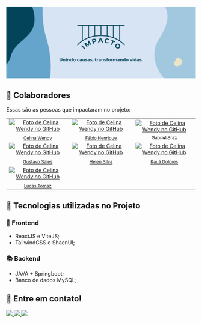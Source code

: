 ![Banner Impacto](./banner.jpg)

## 🤝 Colaboradores

Essas são as pessoas que impactaram no projeto:

<table>
  <tr>
    <td align="center">
      <a href="https://github.com/Celina22w" title="defina o titulo do link">
        <img src="https://github.com/Celina22w.png" width="100px;" alt="Foto de Celina Wendy no GitHub"/><br>
        <sub style="display: flex; flex-direction: column; gap: 30px; margin-top: 10px;">
          Celina Wendy
        </sub>
      </a>
    </td>
    <td align="center">
      <a href="https://github.com/FH-Silva" title="defina o titulo do link">
        <img src="https://github.com/FH-Silva.png" width="100px;" alt="Foto de Celina Wendy no GitHub"/><br>
        <sub style="display: flex; flex-direction: column; gap: 20px; margin-top: 10px;">
          Fábio Henrique
        </sub>
      </a>
    </td>
    <td align="center">
      <a href="https://github.com/bieelbrz" title="defina o titulo do link">
        <img src="https://github.com/bieelbrz.png" width="100px;" alt="Foto de Celina Wendy no GitHub"/><br>
        <sub>
          Gabriel Braz
        </sub>
      </a>
    </td>
  </tr>
  <tr>
    <td align="center">
      <a href="https://github.com/Gusales" title="defina o titulo do link">
        <img src="https://github.com/Gusales.png" width="100px;" alt="Foto de Celina Wendy no GitHub"/><br>
        <sub style="display: flex; flex-direction: column; gap: 20px; margin-top: 10px;">
          Gustavo Sales
        </sub>
      </a>
    </td>
    <td align="center">
      <a href="https://github.com/helenrocha19" title="defina o titulo do link">
        <img src="https://github.com/helenrocha19.png" width="100px;" alt="Foto de Celina Wendy no GitHub"/><br>
        <sub style="display: flex; flex-direction: column; gap: 20px; margin-top: 10px;">
          Helen Silva
        </sub>
      </a>
    </td>
    <td align="center">
      <a href="https://github.com/Kauadoloress" title="defina o titulo do link">
        <img src="https://github.com/Kauadoloress.png" width="100px;" alt="Foto de Celina Wendy no GitHub"/><br>
        <sub style="display: flex; flex-direction: column; gap: 20px; margin-top: 10px; align-items: center;">
          Kauã Dolores
        </sub>
      </a>
    </td>
  </tr>
  <tr>
    <td align="center">
      <a href="https://github.com/LucasLTM" title="defina o titulo do link">
        <img src="https://github.com/LucasLTM.png" width="100px;" alt="Foto de Celina Wendy no GitHub"/><br>
        <sub style="display: flex; flex-direction: column; gap: 20px; margin-top: 10px; align-items: center;">
          Lucas Tomaz
        </sub>
      </a>
    </td>
  </tr>
</table>

## 🚀 Tecnologias utilizadas no Projeto
### 🎨 Frontend

- ReactJS e ViteJS;
- TailwindCSS e ShacnUI;

### 📚 Backend
- JAVA + Springboot;
- Banco de dados MySQL;

## 💬 Entre em contato!
<div>
  <a href="https://www.linkedin.com/company/projetoimpacto/about/" target="_blank">
    <img src="https://img.shields.io/badge/LinkedIn-0077B5?style=for-the-badge&logo=linkedin&logoColor=white" />
  </a>

  <a href="https://www.instagram.com/oprojeto.impacto/" target="_blank">
    <img src="https://img.shields.io/badge/Instagram-E4405F?style=for-the-badge&logo=instagram&logoColor=white" />
  </a>

  <a href="mailto:projeto.impactosocial@gmail.com" target="_blank">
    <img src="https://img.shields.io/badge/Gmail-D14836?style=for-the-badge&logo=gmail&logoColor=white" />
  </a>
</div>
